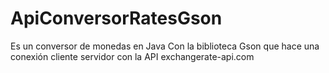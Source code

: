 # ApiConversorRatesGson
Es un conversor de monedas en Java
Con la biblioteca Gson que hace una conexión cliente servidor con la API exchangerate-api.com 
